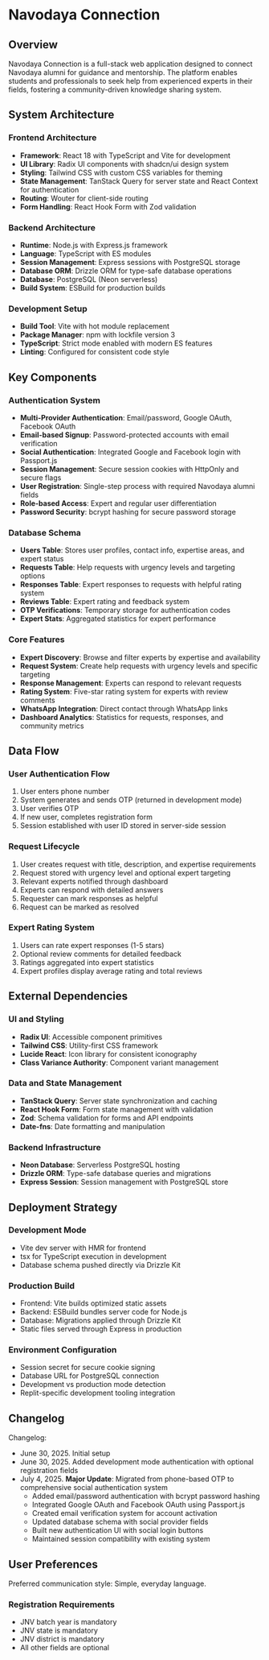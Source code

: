 # Navodaya Connection

## Overview

Navodaya Connection is a full-stack web application designed to connect Navodaya alumni for guidance and mentorship. The platform enables students and professionals to seek help from experienced experts in their fields, fostering a community-driven knowledge sharing system.

## System Architecture

### Frontend Architecture
- **Framework**: React 18 with TypeScript and Vite for development
- **UI Library**: Radix UI components with shadcn/ui design system
- **Styling**: Tailwind CSS with custom CSS variables for theming
- **State Management**: TanStack Query for server state and React Context for authentication
- **Routing**: Wouter for client-side routing
- **Form Handling**: React Hook Form with Zod validation

### Backend Architecture
- **Runtime**: Node.js with Express.js framework
- **Language**: TypeScript with ES modules
- **Session Management**: Express sessions with PostgreSQL storage
- **Database ORM**: Drizzle ORM for type-safe database operations
- **Database**: PostgreSQL (Neon serverless)
- **Build System**: ESBuild for production builds

### Development Setup
- **Build Tool**: Vite with hot module replacement
- **Package Manager**: npm with lockfile version 3
- **TypeScript**: Strict mode enabled with modern ES features
- **Linting**: Configured for consistent code style

## Key Components

### Authentication System
- **Multi-Provider Authentication**: Email/password, Google OAuth, Facebook OAuth
- **Email-based Signup**: Password-protected accounts with email verification
- **Social Authentication**: Integrated Google and Facebook login with Passport.js
- **Session Management**: Secure session cookies with HttpOnly and secure flags
- **User Registration**: Single-step process with required Navodaya alumni fields
- **Role-based Access**: Expert and regular user differentiation
- **Password Security**: bcrypt hashing for secure password storage

### Database Schema
- **Users Table**: Stores user profiles, contact info, expertise areas, and expert status
- **Requests Table**: Help requests with urgency levels and targeting options
- **Responses Table**: Expert responses to requests with helpful rating system
- **Reviews Table**: Expert rating and feedback system
- **OTP Verifications**: Temporary storage for authentication codes
- **Expert Stats**: Aggregated statistics for expert performance

### Core Features
- **Expert Discovery**: Browse and filter experts by expertise and availability
- **Request System**: Create help requests with urgency levels and specific targeting
- **Response Management**: Experts can respond to relevant requests
- **Rating System**: Five-star rating system for experts with review comments
- **WhatsApp Integration**: Direct contact through WhatsApp links
- **Dashboard Analytics**: Statistics for requests, responses, and community metrics

## Data Flow

### User Authentication Flow
1. User enters phone number
2. System generates and sends OTP (returned in development mode)
3. User verifies OTP
4. If new user, completes registration form
5. Session established with user ID stored in server-side session

### Request Lifecycle
1. User creates request with title, description, and expertise requirements
2. Request stored with urgency level and optional expert targeting
3. Relevant experts notified through dashboard
4. Experts can respond with detailed answers
5. Requester can mark responses as helpful
6. Request can be marked as resolved

### Expert Rating System
1. Users can rate expert responses (1-5 stars)
2. Optional review comments for detailed feedback
3. Ratings aggregated into expert statistics
4. Expert profiles display average rating and total reviews

## External Dependencies

### UI and Styling
- **Radix UI**: Accessible component primitives
- **Tailwind CSS**: Utility-first CSS framework
- **Lucide React**: Icon library for consistent iconography
- **Class Variance Authority**: Component variant management

### Data and State Management
- **TanStack Query**: Server state synchronization and caching
- **React Hook Form**: Form state management with validation
- **Zod**: Schema validation for forms and API endpoints
- **Date-fns**: Date formatting and manipulation

### Backend Infrastructure
- **Neon Database**: Serverless PostgreSQL hosting
- **Drizzle ORM**: Type-safe database queries and migrations
- **Express Session**: Session management with PostgreSQL store

## Deployment Strategy

### Development Mode
- Vite dev server with HMR for frontend
- tsx for TypeScript execution in development
- Database schema pushed directly via Drizzle Kit

### Production Build
- Frontend: Vite builds optimized static assets
- Backend: ESBuild bundles server code for Node.js
- Database: Migrations applied through Drizzle Kit
- Static files served through Express in production

### Environment Configuration
- Session secret for secure cookie signing
- Database URL for PostgreSQL connection
- Development vs production mode detection
- Replit-specific development tooling integration

## Changelog

Changelog:
- June 30, 2025. Initial setup
- June 30, 2025. Added development mode authentication with optional registration fields
- July 4, 2025. **Major Update**: Migrated from phone-based OTP to comprehensive social authentication system
  - Added email/password authentication with bcrypt password hashing
  - Integrated Google OAuth and Facebook OAuth using Passport.js
  - Created email verification system for account activation
  - Updated database schema with social provider fields
  - Built new authentication UI with social login buttons
  - Maintained session compatibility with existing system

## User Preferences

Preferred communication style: Simple, everyday language.

### Registration Requirements
- JNV batch year is mandatory 
- JNV state is mandatory
- JNV district is mandatory
- All other fields are optional